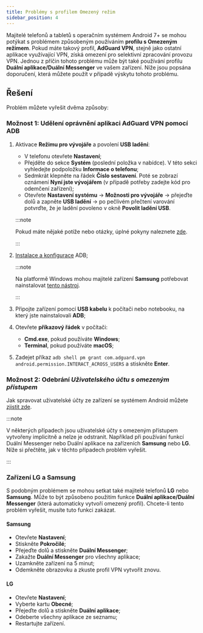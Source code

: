 ```yaml
---
title: Problémy s profilem Omezený režim
sidebar_position: 4
---
```


Majitelé telefonů a tabletů s operačním systémem Android 7+ se mohou potýkat s problémem způsobeným používáním **profilu s Omezeným režimem**. Pokud máte takový profil, **AdGuard VPN**, stejně jako ostatní aplikace využívající VPN, získá omezení pro selektivní zpracování provozu VPN. Jednou z příčin tohoto problému může být také používání profilu **Duální aplikace/Duální Messenger** ve vašem zařízení. Níže jsou popsána doporučení, která můžete použít v případě výskytu tohoto problému.

## Řešení

Problém můžete vyřešit dvěma způsoby:

### Možnost 1: Udělení oprávnění aplikaci AdGuard VPN pomocí ADB

1. Aktivace **Režimu pro vývojáře** a povolení **USB ladění**:

    - V telefonu otevřete **Nastavení**;
    - Přejděte do sekce **Systém** (poslední položka v nabídce). V této sekci vyhledejte podpoložku **Informace o telefonu**;
    - Sedmkrát klepněte na řádek **Číslo sestavení**. Poté se zobrazí oznámení **Nyní jste vývojářem** (v případě potřeby zadejte kód pro odemčení zařízení);
    - Otevřete **Nastavení systému** → **Možnosti pro vývojáře** → přejeďte dolů a zapněte **USB ladění** → po pečlivém přečtení varování potvrďte, že je ladění povoleno v okně **Povolit ladění USB**.

    :::note

    Pokud máte nějaké potíže nebo otázky, úplné pokyny naleznete [zde](https://developer.android.com/studio/debug/dev-options).

    :::

1. [Instalace a konfigurace](https://www.xda-developers.com/install-adb-windows-macos-linux/) ADB;

    :::note

    Na platformě Windows mohou majitelé zařízení **Samsung** potřebovat nainstalovat [tento nástroj](https://developer.samsung.com/mobile/android-usb-driver.html).

    :::

1. Připojte zařízení pomocí **USB kabelu** k počítači nebo notebooku, na který jste nainstalovali **ADB**;

1. Otevřete **příkazový řádek** v počítači:

    - **Cmd.exe**, pokud používáte **Windows**;
    - **Terminal**, pokud používáte **macOS**;

1. Zadejet příkaz `adb shell pm grant com.adguard.vpn android.permission.INTERACT_ACROSS_USERS` a stiskněte **Enter**.

### Možnost 2: Odebrání *Uživatelského účtu s omezeným přístupem*

Jak spravovat uživatelské účty ze zařízení se systémem Android můžete [zjistit zde](https://support.google.com/a/answer/6223444?hl=en).

:::note

V některých případech jsou uživatelské účty s omezeným přístupem vytvořeny implicitně a nelze je odstranit. Například při používání funkcí Duální Messenger nebo Duální aplikace na zařízeních **Samsung** nebo **LG**. Níže si přečtěte, jak v těchto případech problém vyřešit.

:::

### Zařízení LG a Samsung

S podobným problémem se mohou setkat také majitelé telefonů **LG** nebo **Samsung**. Může to být způsobeno použitím funkce **Duální aplikace/Duální Messenger** (která automaticky vytvoří omezený profil). Chcete-li tento problém vyřešit, musíte tuto funkci zakázat.

#### Samsung

- Otevřete **Nastavení**;
- Stiskněte **Pokročilé**;
- Přejeďte dolů a stiskněte **Duální Messenger**;
- Zakažte **Duální Messenger** pro všechny aplikace;
- Uzamkněte zařízení na 5 minut;
- Odemkněte obrazovku a zkuste profil VPN vytvořit znovu.

#### LG

- Otevřete **Nastavení**;
- Vyberte kartu **Obecné**;
- Přejeďte dolů a stiskněte **Duální aplikace**;
- Odeberte všechny aplikace ze seznamu;
- Restartujte zařízení.
